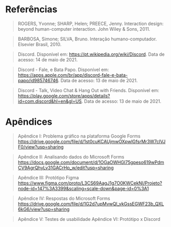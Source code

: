 # Referências
> ROGERS, Yvonne; SHARP, Helen; PREECE, Jenny. Interaction design: beyond human-computer interaction. John Wiley & Sons, 2011.

> BARBOSA, Simone; SILVA, Bruno. Interação humano-computador. Elsevier Brasil, 2010.

> Discord. Disponível em: https://pt.wikipedia.org/wiki/Discord. Data de acesso: 14 de maio de 2021.

> Discord - Fale, e Bata Papo. Disponível em: https://apps.apple.com/br/app/discord-fale-e-bata-papo/id985746746. Data de acesso: 13 de maio de 2021.

> Discord - Talk, Video Chat & Hang Out with Friends. Disponível em: https://play.google.com/store/apps/details?id=com.discord&hl=en&gl=US. Data de acesso: 13 de maio de 2021.

# Apêndices
> Apêndice I: Problema gráfico na plataforma Google Forms
https://drive.google.com/file/d/1st0cuKCAUjmwOXpwlGfsrMr3W7cIVJF0/view?usp=sharing

> Apêndice II: Analisando dados do Microsoft Forms
https://docs.google.com/document/d/1OGaOWHGI75gpeso619wPdmCV9AgrQhyLv31GACrHp_w/edit?usp=sharing

> Apêndice III: Protótipo Figma
https://www.figma.com/proto/L3CS69AagJ1g7O0KWCekNI/Projeto?node-id=147%3A3399&scaling=scale-down&page-id=0%3A1

> Apêndice IV: Respostas do Microsoft Forms
https://drive.google.com/file/d/1G2d7upMvwQl_vkGssEGWF23b_QXL6kG6/view?usp=sharing

> Apêndice V: Testes de usabilidade
Apêndice VI: Protótipo x Discord
